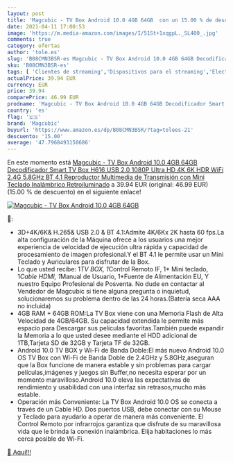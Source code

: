 ```yaml
---
layout: post
title: 'Magcubic - TV Box Android 10.0 4GB 64GB  con un 15.00 % de descuento'
date: 2021-04-11 17:00:53
image: 'https://m.media-amazon.com/images/I/51St+1xqgpL._SL400_.jpg'
comments: true
category: ofertas
author: 'tole.es'
slug: 'B08CMN3BSR-es Magcubic - TV Box Android 10.0 4GB 64GB Decodificador...'
sku: 'B08CMN3BSR-es'
tags: [ 'Clientes de streaming','Dispositivos para el streaming','Electrónica','Equipos de audio y Hi-Fi','magcubic','smart','tv', ]
actualPrice: 39.94 EUR
currency: EUR
price: 39.94
comparePrice: 46.99 EUR
prodname: 'Magcubic - TV Box Android 10.0 4GB 64GB Decodificador Smart TV Box H616 USB 2.0 1080P Ultra HD 4K 6K HDR WiFi 2.4G 5.8GHz BT 4.1 Reproductor Multimedia de Transmisión con Mini Teclado Inalámbrico Retroiluminado'
country: 'es'
flag: '🇪🇸'
brand: 'Magcubic'
buyurl: 'https://www.amazon.es/dp/B08CMN3BSR/?tag=tolees-21'
descuento: '15.00'
average: '47.7968493150686'
---
```


En este momento está [Magcubic - TV Box Android 10.0 4GB 64GB Decodificador Smart TV Box H616 USB 2.0 1080P Ultra HD 4K 6K HDR WiFi 2.4G 5.8GHz BT 4.1 Reproductor Multimedia de Transmisión con Mini Teclado Inalámbrico Retroiluminado](https://www.amazon.es/dp/B08CMN3BSR/?tag=tolees-21) a 39.94 EUR (original: 46.99 EUR) (15.00 %  de descuento) en el siguiente enlace!

[![Magcubic - TV Box Android 10.0 4GB 64GB ](https://m.media-amazon.com/images/I/51St+1xqgpL._SL400_.jpg)](https://www.amazon.es/dp/B08CMN3BSR/?tag=tolees-21)

🔎:

- 3D+4K/6K& H.265& USB 2.0 & BT 4.1:Admite 4K/6Kx 2K hasta 60 fps.La alta configuración de la Máquina ofrece a los usuarios una mejor experiencia de velocidad de ejecución ultra rápida y capacidad de procesamiento de imagen profesional.Y el BT 4.1 le permite usar un Mini Teclado y Auriculares para disfrutar de la Box.
- Lo que usted recibe: 1*TV BOX, 1*Control Remoto IF, 1* Mini teclado, 1*Cable HDMI, 1*Manual de Usuario, 1*Fuente de Alimentación EU, Y nuestro Equipo Profesional de Posventa. No dude en contactar al Vendedor de Magcubic si tiene alguna pregunta o inquietud, solucionaremos su problema dentro de las 24 horas.(Batería seca AAA no incluida)
- 4GB RAM + 64GB ROM:La TV Box viene con una Memoria Flash de Alta Velocidad de 4GB/64GB. Su capacidad extendida le permite más espacio para Descargar sus películas favoritas.También puede expandir la Memoria a lo que usted desee mediante el HDD adicional de 1TB,Tarjeta SD de 32GB y Tarjeta TF de 32GB.
- Android 10.0 TV BOX y Wi-Fi de Banda Doble:El más nuevo Android 10.0 OS TV Box con Wi-Fi de Banda Doble de 2.4GHz y 5.8GHz,aseguran que la Box funcione de manera estable y sin problemas para cargar películas,imágenes y juegos sin Buffer,no necesita esperar por un momento maravilloso.Android 10.0 eleva las expectativas de rendimiento y usabilidad con una interfaz sin retrasos,mucho más estable.
- Operación más Conveniente: La TV Box Android 10.0 OS se conecta a través de un Cable HD. Dos puertos USB, debe conectar con su Mouse y Teclado para ayudarlo a operar de manera más conveniente. El Control Remoto por infrarrojos garantiza que disfrute de su maravillosa vida que le brinda la conexión inalámbrica. Elija habitaciones lo más cerca posible de Wi-Fi.

[🛒 Aquí!!!](https://www.amazon.es/dp/B08CMN3BSR/?tag=tolees-21)

